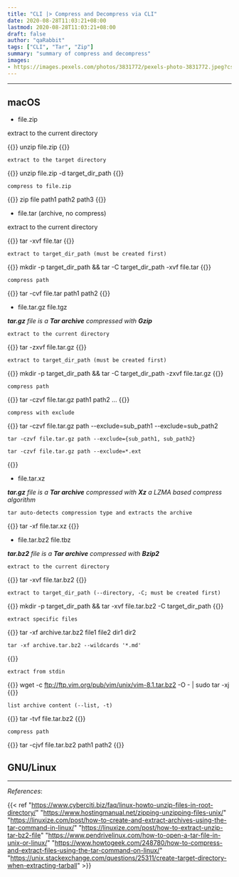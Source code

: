```yaml
---
title: "CLI |> Compress and Decompress via CLI"
date: 2020-08-28T11:03:21+08:00
lastmod: 2020-08-28T11:03:21+08:00
draft: false
author: "qaRabbit"
tags: ["CLI", "Tar", "Zip"]
summary: "summary of compress and decompress"
images: 
- https://images.pexels.com/photos/3831772/pexels-photo-3831772.jpeg?cs=srgb&dl=pexels-alex-conchillos-3831772.jpg&fm=jpg
---
```


<hr>


## macOS

- file.zip

extract to the current directory

{{<highlight zsh>}}
    unzip file.zip
{{</highlight>}}

    extract to the target directory

{{<highlight zsh>}}
    unzip file.zip -d target_dir_path
{{</highlight>}}

    compress to file.zip

{{<highlight zsh>}}
    zip file path1 path2 path3
{{</highlight>}}

- file.tar (archive, no compress)

extract to the current directory

{{<highlight zsh>}}
    tar -xvf file.tar
{{</highlight>}}

    extract to target_dir_path (must be created first)

{{<highlight zsh>}}
    mkdir -p target_dir_path && tar -C target_dir_path -xvf file.tar
{{</highlight>}}

    compress path

{{<highlight zsh>}}
    tar -cvf file.tar path1 path2
{{</highlight>}}

- file.tar.gz file.tgz

_**tar.gz** file is a **Tar archive** compressed with **Gzip**_

    extract to the current directory

{{<highlight zsh>}}
    tar -zxvf file.tar.gz
{{</highlight>}}

    extract to target_dir_path (must be created first)

{{<highlight zsh>}}
    mkdir -p target_dir_path && tar -C target_dir_path -zxvf file.tar.gz
{{</highlight>}}

    compress path

{{<highlight zsh>}}
    tar -czvf file.tar.gz path1 path2 ...
{{</highlight>}}

    compress with exclude
    
{{<highlight zsh>}}
    tar -czvf file.tar.gz path --exclude=sub_path1 --exclude=sub_path2

    tar -czvf file.tar.gz path --exclude={sub_path1, sub_path2}

    tar -czvf file.tar.gz path --exclude=*.ext
{{</highlight>}}


- file.tar.xz

_**tar.gz** file is a **Tar archive** compressed with **Xz** a LZMA based compress algorithm_

    tar auto-detects compression type and extracts the archive

{{<highlight zsh>}}
    tar -xf file.tar.xz
{{</highlight>}}

- file.tar.bz2 file.tbz

_**tar.bz2** file is a **Tar archive** compressed with **Bzip2**_

    extract to the current directory

{{<highlight zsh>}}
    tar -xvf file.tar.bz2
{{</highlight>}}

    extract to target_dir_path (--directory, -C; must be created first)

{{<highlight zsh>}}
    mkdir -p target_dir_path && tar -xvf file.tar.bz2 -C target_dir_path
{{</highlight>}}

    extract specific files

{{<highlight zsh>}}
    tar -xf archive.tar.bz2 file1 file2 dir1 dir2

    tar -xf archive.tar.bz2 --wildcards '*.md'
{{</highlight>}}

    extract from stdin

{{<highlight zsh>}}
    wget -c ftp://ftp.vim.org/pub/vim/unix/vim-8.1.tar.bz2 -O - | sudo tar -xj
{{</highlight>}}

    list archive content (--list, -t)

{{<highlight zsh>}}
    tar -tvf file.tar.bz2
{{</highlight>}}

    compress path

{{<highlight zsh>}}
    tar -cjvf file.tar.bz2 path1 path2
{{</highlight>}}

## GNU/Linux

<hr>

*References*:

{{< ref 
"https://www.cyberciti.biz/faq/linux-howto-unzip-files-in-root-directory/"
"https://www.hostingmanual.net/zipping-unzipping-files-unix/"
"https://linuxize.com/post/how-to-create-and-extract-archives-using-the-tar-command-in-linux/"
"https://linuxize.com/post/how-to-extract-unzip-tar-bz2-file"
"https://www.pendrivelinux.com/how-to-open-a-tar-file-in-unix-or-linux/"
"https://www.howtogeek.com/248780/how-to-compress-and-extract-files-using-the-tar-command-on-linux/"
"https://unix.stackexchange.com/questions/25311/create-target-directory-when-extracting-tarball"
\>}}

